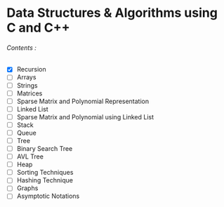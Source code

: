 # Data Structures & Algorithms using C and C++

###### Contents :
- [x] Recursion
- [ ] Arrays
- [ ] Strings
- [ ] Matrices
- [ ] Sparse Matrix and Polynomial Representation
- [ ] Linked List
- [ ] Sparse Matrix and Polynomial using Linked List
- [ ] Stack
- [ ] Queue
- [ ] Tree
- [ ] Binary Search Tree
- [ ] AVL Tree
- [ ] Heap
- [ ] Sorting Techniques
- [ ] Hashing Technique
- [ ] Graphs
- [ ] Asymptotic Notations